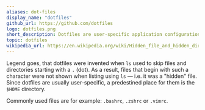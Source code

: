 ```yaml
---
aliases: dot-files
display_name: "dotfiles"
github_url: https://github.com/dotfiles
logo: dotfiles.png
short_description: Dotfiles are user-specific application configuration files.
topic: dotfiles
wikipedia_url: https://en.wikipedia.org/wiki/Hidden_file_and_hidden_directory#Unix_and_Unix-like_environments
---
```

Legend goes, that dotfiles were invented when `ls` used to skip files and directories starting with a `.` (dot). As a result, files that begin with such a character were not shown when listing using `ls` — i.e. it was a "hidden" file. Since dotfiles are usually user-specific, a predestined place for them is the `$HOME` directory.

Commonly used files are for example: `.bashrc`, `.zshrc` or `.vimrc`.

